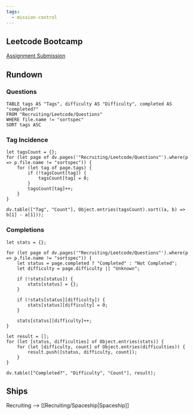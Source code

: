 ```yaml
---
tags:
  - mission-control
---
```

## Leetcode Bootcamp

[Assignment Submission](https://docs.google.com/forms/d/e/1FAIpQLSdUUgb-G4rkFdqyRMegO4_h3nIiyKRhVKUPGXn6SYqnyG6nHQ/viewform?fbzx=-4535659911026620957)


## Rundown
### Questions
```dataview
TABLE tags AS "Tags", difficulty AS "Difficulty", completed AS "completed?"
FROM "Recruiting/Leetcode/Questions"
WHERE file.name != "sortspec"
SORT tags ASC
```
### Tag Incidence
```dataviewjs
let tagsCount = {};
for (let page of dv.pages('"Recruiting/Leetcode/Questions"').where(p => p.file.name != "sortspec")) {
    for (let tag of page.tags) {
        if (!tagsCount[tag]) {
            tagsCount[tag] = 0;
        }
        tagsCount[tag]++;
    }
}

dv.table(["Tag", "Count"], Object.entries(tagsCount).sort((a, b) => b[1] - a[1]));
```
### Completions
```dataviewjs
let stats = {};

for (let page of dv.pages('"Recruiting/Leetcode/Questions"').where(p => p.file.name != "sortspec")) {
    let status = page.completed ? "Completed" : "Not Completed";
    let difficulty = page.difficulty || "Unknown";

    if (!stats[status]) {
        stats[status] = {};
    }

    if (!stats[status][difficulty]) {
        stats[status][difficulty] = 0;
    }

    stats[status][difficulty]++;
}

let result = [];
for (let [status, difficulties] of Object.entries(stats)) {
    for (let [difficulty, count] of Object.entries(difficulties)) {
        result.push([status, difficulty, count]);
    }
}

dv.table(["Completed?", "Difficulty", "Count"], result);
```
## Ships
Recruiting --> [[Recruiting/Spaceship|Spaceship]]